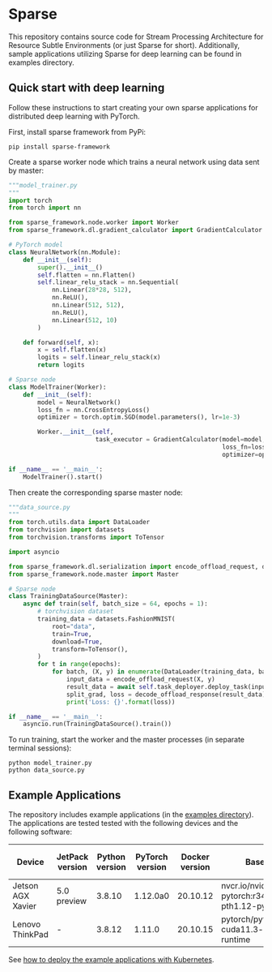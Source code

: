 # Sparse

This repository contains source code for Stream Processing Architecture for Resource Subtle Environments (or just
Sparse for short). Additionally, sample applications utilizing Sparse for deep learning can be found in examples
directory.

## Quick start with deep learning

Follow these instructions to start creating your own sparse applications for distributed deep learning with PyTorch.

First, install sparse framework from PyPi:

```
pip install sparse-framework
```

Create a sparse worker node which trains a neural network using data sent by master:
```model_trainer.py
"""model_trainer.py
"""
import torch
from torch import nn

from sparse_framework.node.worker import Worker
from sparse_framework.dl.gradient_calculator import GradientCalculator

# PyTorch model
class NeuralNetwork(nn.Module):
    def __init__(self):
        super().__init__()
        self.flatten = nn.Flatten()
        self.linear_relu_stack = nn.Sequential(
            nn.Linear(28*28, 512),
            nn.ReLU(),
            nn.Linear(512, 512),
            nn.ReLU(),
            nn.Linear(512, 10)
        )

    def forward(self, x):
        x = self.flatten(x)
        logits = self.linear_relu_stack(x)
        return logits

# Sparse node
class ModelTrainer(Worker):
    def __init__(self):
        model = NeuralNetwork()
        loss_fn = nn.CrossEntropyLoss()
        optimizer = torch.optim.SGD(model.parameters(), lr=1e-3)

        Worker.__init__(self,
                        task_executor = GradientCalculator(model=model,
                                                           loss_fn=loss_fn,
                                                           optimizer=optimizer))

if __name__ == '__main__':
    ModelTrainer().start()
```

Then create the corresponding sparse master node:
```data_source.py
"""data_source.py
"""
from torch.utils.data import DataLoader
from torchvision import datasets
from torchvision.transforms import ToTensor

import asyncio

from sparse_framework.dl.serialization import encode_offload_request, decode_offload_response
from sparse_framework.node.master import Master

# Sparse node
class TrainingDataSource(Master):
    async def train(self, batch_size = 64, epochs = 1):
        # torchvision dataset
        training_data = datasets.FashionMNIST(
            root="data",
            train=True,
            download=True,
            transform=ToTensor(),
        )
        for t in range(epochs):
            for batch, (X, y) in enumerate(DataLoader(training_data, batch_size)):
                input_data = encode_offload_request(X, y)
                result_data = await self.task_deployer.deploy_task(input_data)
                split_grad, loss = decode_offload_response(result_data)
                print('Loss: {}'.format(loss))

if __name__ == '__main__':
    asyncio.run(TrainingDataSource().train())
```

To run training, start the worker and the master processes (in separate terminal sessions):
```
python model_trainer.py
python data_source.py
```

## Example Applications

The repository includes example applications (in the [examples directory](./examples)). The applications are tested
tested with the following devices and the following software:

| Device            | JetPack version | Python version | PyTorch version | Docker version | Base image                                     | Docker tag suffix |
| ----------------- | --------------- | -------------- | --------------- | -------------- | ---------------------------------------------- | ------------------ |
| Jetson AGX Xavier | 5.0 preview     | 3.8.10         | 1.12.0a0        | 20.10.12       | nvcr.io/nvidia/l4t-pytorch:r34.1.0-pth1.12-py3 | jp50               |
| Lenovo ThinkPad   | -               | 3.8.12         | 1.11.0          | 20.10.15       | pytorch/pytorch:1.11.0-cuda11.3-cudnn8-runtime | amd64              |

See [how to deploy the example applications with Kubernetes](./k8s).

